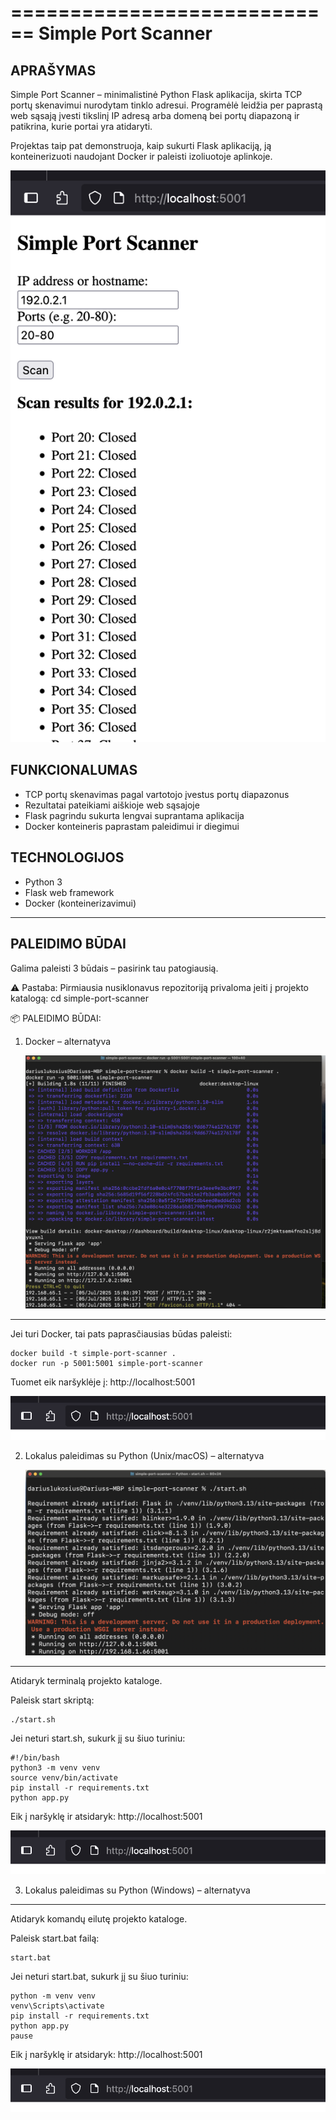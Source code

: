 ============================
        Simple Port Scanner
============================

APRAŠYMAS
---------
Simple Port Scanner – minimalistinė Python Flask aplikacija, skirta TCP portų skenavimui nurodytam tinklo adresui. 
Programėlė leidžia per paprastą web sąsają įvesti tikslinį IP adresą arba domeną bei portų diapazoną ir patikrina, kurie portai yra atidaryti.

Projektas taip pat demonstruoja, kaip sukurti Flask aplikaciją, ją konteinerizuoti naudojant Docker ir paleisti izoliuotoje aplinkoje.

![Aprašymas](images/results.png)

FUNKCIONALUMAS
--------------
- TCP portų skenavimas pagal vartotojo įvestus portų diapazonus
- Rezultatai pateikiami aiškioje web sąsajoje
- Flask pagrindu sukurta lengvai suprantama aplikacija
- Docker konteineris paprastam paleidimui ir diegimui

TECHNOLOGIJOS
-------------
- Python 3
- Flask web framework
- Docker (konteinerizavimui)

----------------------------------------------------

PALEIDIMO BŪDAI
---------------
Galima paleisti 3 būdais – pasirink tau patogiausią.

⚠️ Pastaba: Pirmiausia nusiklonavus repozitoriją privaloma įeiti į projekto katalogą:
cd simple-port-scanner

📦 PALEIDIMO BŪDAI:

1. Docker – alternatyva

   ![Docker](images/docker.png)

-----------------------
Jei turi Docker, tai pats paprasčiausias būdas paleisti:

    docker build -t simple-port-scanner .
    docker run -p 5001:5001 simple-port-scanner

Tuomet eik naršyklėje į: http://localhost:5001

![Localhost](images/localhost.png)

2. Lokalus paleidimas su Python (Unix/macOS) – alternatyva

   ![Python logo](images/python.png)
----------------------------------------------------------
Atidaryk terminalą projekto kataloge.

Paleisk start skriptą:

    ./start.sh

Jei neturi start.sh, sukurk jį su šiuo turiniu:

    #!/bin/bash
    python3 -m venv venv
    source venv/bin/activate
    pip install -r requirements.txt
    python app.py

Eik į naršyklę ir atsidaryk: http://localhost:5001

![Localhost](images/localhost.png)

3. Lokalus paleidimas su Python (Windows) – alternatyva
-------------------------------------------------------
Atidaryk komandų eilutę projekto kataloge.

Paleisk start.bat failą:

    start.bat

Jei neturi start.bat, sukurk jį su šiuo turiniu:

    python -m venv venv
    venv\Scripts\activate
    pip install -r requirements.txt
    python app.py
    pause

Eik į naršyklę ir atsidaryk: http://localhost:5001

![Localhost](images/localhost.png)
